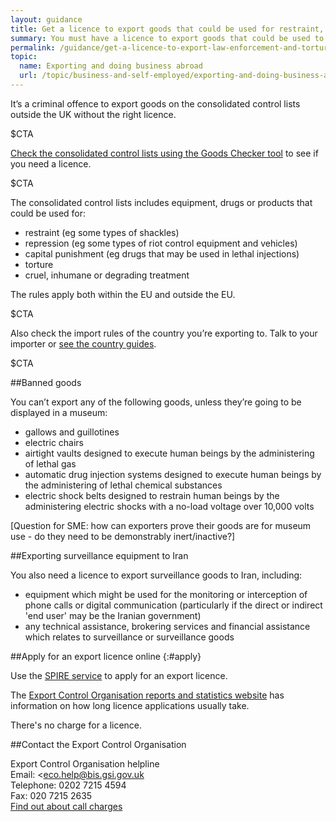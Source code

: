 ```yaml
---
layout: guidance
title: Get a licence to export goods that could be used for restraint, surveillance or inhumane treatment
summary: You must have a licence to export goods that could be used to cause cruel, inhumane or degrading treatment to people.
permalink: /guidance/get-a-licence-to-export-law-enforcement-and-torture-goods.html
topic:
  name: Exporting and doing business abroad
  url: /topic/business-and-self-employed/exporting-and-doing-business-abroad.html
---
```


It’s a criminal offence to export goods on the consolidated control lists outside the UK without the right licence.

$CTA

[Check the consolidated control lists using the Goods Checker tool](https://www.ecochecker.bis.gov.uk/spirefox5live/fox/spire/OGEL_GOODS_CHECKER_LANDING_PAGE/new) to see if you need a licence.

$CTA

The consolidated control lists includes equipment, drugs or products that could be used for:

- restraint (eg some types of shackles)
- repression (eg some types of riot control equipment and vehicles)
- capital punishment (eg drugs that may be used in lethal injections)
- torture 
- cruel, inhumane or degrading treatment

The rules apply both within the EU and outside the EU.

$CTA

Also check the import rules of the country you’re exporting to. Talk to your importer or [see the country guides](https://www.gov.uk/government/collections/exporting-country-guides).

$CTA

##Banned goods

You can’t export any of the following goods, unless they’re going to be displayed in a museum:

- gallows and guillotines
- electric chairs
- airtight vaults designed to execute human beings by the administering of lethal gas
- automatic drug injection systems designed to execute human beings by the administering of lethal chemical substances
- electric shock belts designed to restrain human beings by the administering electric shocks with a no-load voltage over 10,000 volts

[Question for SME: how can exporters prove their goods are for museum use - do they need to be demonstrably inert/inactive?]

##Exporting surveillance equipment to Iran

You also need a licence to export surveillance goods to Iran, including:

* equipment which might be used for the monitoring or interception of phone calls or digital communication (particularly if the direct or indirect 'end user' may be the Iranian government)
* any technical assistance, brokering services and financial assistance which relates to surveillance or surveillance goods

##Apply for an export licence online
{:#apply}

Use the [SPIRE service](https://www.spire.bis.gov.uk/spire/fox/espire/LOGIN/login) to apply for an export licence.

The [Export Control Organisation reports and statistics website](https://www.exportcontroldb.bis.gov.uk) has information on how long licence applications usually take.

There's no charge for a licence.

##Contact the Export Control Organisation

Export Control Organisation helpline<br>
Email: <eco.help@bis.gsi.gov.uk<br>
Telephone: 0202 7215 4594<br>
Fax: 020 7215 2635<br>
[Find out about call charges](/call-charges)



